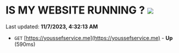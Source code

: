 # IS MY WEBSITE RUNNING ? [![](https://img.shields.io/static/v1?label=Sponsor&message=%E2%9D%A4&logo=GitHub&color=%23fe8e86)](https://github.com/sponsors/<username>)

Last updated: **11/7/2023, 4:32:13 AM**

- `GET` [https://youssefservice.me](https://youssefservice.me) - **Up** (590ms)
